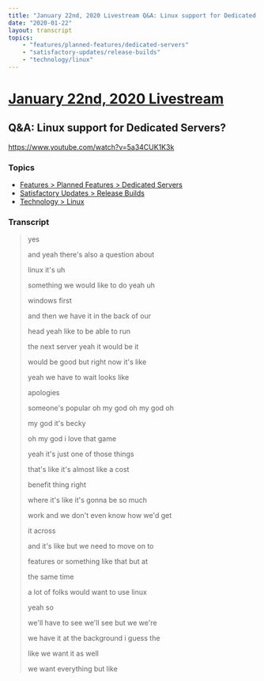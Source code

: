 ```yaml
---
title: "January 22nd, 2020 Livestream Q&A: Linux support for Dedicated Servers?"
date: "2020-01-22"
layout: transcript
topics:
    - "features/planned-features/dedicated-servers"
    - "satisfactory-updates/release-builds"
    - "technology/linux"
---
```

# [January 22nd, 2020 Livestream](../2020-01-22.md)
## Q&A: Linux support for Dedicated Servers?
https://www.youtube.com/watch?v=5a34CUK1K3k

### Topics
* [Features > Planned Features > Dedicated Servers](../topics/features/planned-features/dedicated-servers.md)
* [Satisfactory Updates > Release Builds](../topics/satisfactory-updates/release-builds.md)
* [Technology > Linux](../topics/technology/linux.md)

### Transcript

> yes
> 
> and yeah there's also a question about
> 
> linux it's uh
> 
> something we would like to do yeah uh
> 
> windows first
> 
> and then we have it in the back of our
> 
> head yeah like to be able to run
> 
> the next server yeah it would be it
> 
> would be good but right now it's like
> 
> yeah we have to wait looks like
> 
> apologies
> 
> someone's popular oh my god oh my god oh
> 
> my god it's becky
> 
> oh my god i love that game
> 
> yeah it's just one of those things
> 
> that's like it's almost like a cost
> 
> benefit thing right
> 
> where it's like it's gonna be so much
> 
> work and we don't even know how we'd get
> 
> it across
> 
> and it's like but we need to move on to
> 
> features or something like that but at
> 
> the same time
> 
> a lot of folks would want to use linux
> 
> yeah so
> 
> we'll have to see we'll see but we we're
> 
> we have it at the background i guess the
> 
> like we want it as well
> 
> we want everything but like
> 
